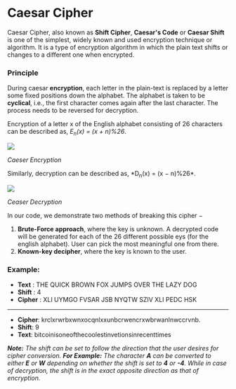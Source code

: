 # Caesar Cipher

Caesar Cipher, also known as **Shift Cipher**, **Caesar's Code** or **Caesar Shift** is one of the simplest, widely known and used encryption technique or algorithm. It is a type of encryption algorithm in which the plain text shifts or changes to a different one when encrypted. 

### Principle 

During caesar **encryption**, each letter in the plain-text is replaced by a letter some fixed positions
down the alphabet. The alphabet is taken to be **cyclical**, i.e., the first character comes again after the last
character. The process needs to be reversed for decryption. 

Encryption of a letter x of the English alphabet
consisting of 26 characters can be described as, *E<sub>n</sub>(x) = (x + n)%26*. 

<p >

  <img src="https://higherlogicdownload.s3.amazonaws.com/IMWUC/UploadedImages/92757287-d116-4157-b004-c2a0aba1b048/Caesar_cipher_Encryption_Algorithm.png">

  *Caeser Encryption*

</p>
Similarly, decryption can be described as,
*D<sub>n</sub>(x) = (x − n)%26*.
<p >
<img src="https://higherlogicdownload.s3.amazonaws.com/IMWUC/UploadedImages/92757287-d116-4157-b004-c2a0aba1b048/Caesar_cipher_Decryption_Algorithm.png">

*Ceaser Decryption*
</p>
<!-- The number or level of shifts are fixed for all characters throughout the plain text which can be specified as per the requirement. The code above is dedicated towards the shift of 4 characters. -->

In our code, we demonstrate two methods of breaking this cipher −
1. **Brute-Force approach**, where the key is unknown. A decrypted code will be generated for each of the 26
different possible eys (for the english alphabet). User can pick the most meaningful one from there.
2. **Known-key decipher**, where the key is known to the user.
### Example:

- **Text** : THE QUICK BROWN FOX JUMPS OVER THE LAZY DOG
- **Shift** : 4
- **Cipher** : XLI UYMGO FVSAR JSB NYQTW SZIV XLI PEDC HSK

<hr />

 - **Cipher**: krclxrwrbxwnxocqnlxxunbcrwencrxwbrwanlnwccrvnb.
 - **Shift**: 9
 - **Text**: bitcoinisoneofthecoolestinvetionsinrecenttimes


***Note:*** *The shift can be set to follow the direction that the user desires for cipher conversion. **For Example:** The character **A** can be converted to either **E** or **W** depending on whether the shift is set to **4** or **-4**. While in case of decryption, the shift is in the exact opposite direction as that of encryption.*